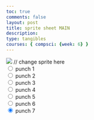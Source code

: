 ```yaml
---
toc: true
comments: false
layout: post
title: sprite sheet MAIN
description: 
type: tangibles
courses: { compsci: {week: 6} }
---
```

<body>
    <div>
        <canvas id="spriteContainer"> <!-- Within the base div is a canvas. An HTML canvas is used only for graphics. It allows the user to access some basic functions related to the image created on the canvas (including animation) -->
            <img id="dogSprite" src="/Mya2/images/yuuji.png">  // change sprite here
        </canvas>
        <div id="controls"> <!--basic radio buttons which can be used to check whether each individual animaiton works -->
            <input type="radio" name="animation" id="punch 1" checked>
            <label for="punch 1">punch 1</label><br>
            <input type="radio" name="animation" id="punch 2">
            <label for="punch 2">punch 2</label><br>
            <input type="radio" name="animation" id="punch 3">
            <label for="punch 3">punch 3</label><br>
            <input type="radio" name="animation" id="punch 4" checked>
            <label for="punch 4">punch 4</label><br>
            <input type="radio" name="animation" id="punch 5" checked>
            <label for="punch 5">punch 5</label><br>
            <input type="radio" name="animation" id="punch 6" checked>
            <label for="punch 6">punch 6</label><br>
            <input type="radio" name="animation" id="punch 7" checked>
            <label for="punch 1">punch 7</label><br>
        </div>
    </div>
</body>

<script>
    // start on page load
    window.addEventListener('load', function () {
        const canvas = document.getElementById('spriteContainer');
        const ctx = canvas.getContext('2d');
        const SPRITE_WIDTH = 45;  // matches sprite pixel width
        const SPRITE_HEIGHT = 52; // matches sprite pixel height
        const FRAME_LIMIT = 8;  // matches number of frames per sprite row, this code assume each row is same

        const SCALE_FACTOR = 5;  // control size of sprite on canvas
        canvas.width = SPRITE_WIDTH * SCALE_FACTOR;
        canvas.height = SPRITE_HEIGHT * SCALE_FACTOR;

        class Dog {
            constructor() {
                this.image = document.getElementById("dogSprite");
                this.x = 0;
                this.y = 0;
                this.minFrame = 0;
                this.maxFrame = FRAME_LIMIT;
                this.frameX = 0;
                this.frameY = 0;
            }

            // draw dog object
            draw(context) {
                context.drawImage(
                    this.image,
                    this.frameX * SPRITE_WIDTH,
                    this.frameY * SPRITE_HEIGHT,
                    SPRITE_WIDTH,
                    SPRITE_HEIGHT,
                    this.x,
                    this.y,
                    canvas.width,
                    canvas.height
                );
            }

            // update frameX of object
            update() {
                if (this.frameX < this.maxFrame) {
                    this.frameX++;
                } else {
                    this.frameX = 0;
                }
            }
        }

        // dog object
        const dog = new Dog();

        // update frameY of dog object, action from idle, bark, walk radio control
        const controls = document.getElementById('controls');
        controls.addEventListener('click', function (event) {
            if (event.target.tagName === 'INPUT') {
                const selectedAnimation = event.target.id;
                switch (selectedAnimation) {
                    case 'punch 1':
                        dog.frameY = 0;
                        break;
                    case 'punch 2':
                        dog.frameY = 1;
                        break;
                    case 'punch 3':
                        dog.frameY = 2;
                        break;
                    case 'punch 4':
                        dog.frameY = 4;
                        break;
                    case 'punch 5':
                        dog.frameY = 5;
                        break;
                    case 'punch 6':
                        dog.frameY = 6;
                        break;
                    case 'punch 7':
                        dog.frameY = 7;
                        break;
                    default:
                        break;
                }
            }
        });

        // Animation recursive control function
        function animate() {
            // Clears the canvas to remove the previous frame.
            ctx.clearRect(0, 0, canvas.width, canvas.height);

            // Draws the current frame of the sprite.
            dog.draw(ctx);

            // Updates the `frameX` property to prepare for the next frame in the sprite sheet.
            dog.update();

            // Uses `requestAnimationFrame` to synchronize the animation loop with the display's refresh rate,
            // ensuring smooth visuals.
          //  requestAnimationFrame(animate);
     setTimeout(function() {
    requestAnimationFrame(animate);
  }, 150);
        }
        // run 1st animate
        animate();
    });
</script>
